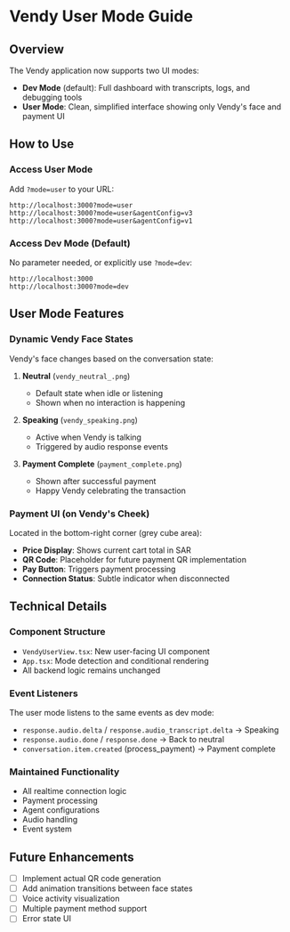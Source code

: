 # Vendy User Mode Guide

## Overview
The Vendy application now supports two UI modes:
- **Dev Mode** (default): Full dashboard with transcripts, logs, and debugging tools
- **User Mode**: Clean, simplified interface showing only Vendy's face and payment UI

## How to Use

### Access User Mode
Add `?mode=user` to your URL:
```
http://localhost:3000?mode=user
http://localhost:3000?mode=user&agentConfig=v3
http://localhost:3000?mode=user&agentConfig=v1
```

### Access Dev Mode (Default)
No parameter needed, or explicitly use `?mode=dev`:
```
http://localhost:3000
http://localhost:3000?mode=dev
```

## User Mode Features

### Dynamic Vendy Face States
Vendy's face changes based on the conversation state:

1. **Neutral** (`vendy_neutral_.png`)
   - Default state when idle or listening
   - Shown when no interaction is happening

2. **Speaking** (`vendy_speaking.png`)
   - Active when Vendy is talking
   - Triggered by audio response events

3. **Payment Complete** (`payment_complete.png`)
   - Shown after successful payment
   - Happy Vendy celebrating the transaction

### Payment UI (on Vendy's Cheek)
Located in the bottom-right corner (grey cube area):
- **Price Display**: Shows current cart total in SAR
- **QR Code**: Placeholder for future payment QR implementation
- **Pay Button**: Triggers payment processing
- **Connection Status**: Subtle indicator when disconnected

## Technical Details

### Component Structure
- `VendyUserView.tsx`: New user-facing UI component
- `App.tsx`: Mode detection and conditional rendering
- All backend logic remains unchanged

### Event Listeners
The user mode listens to the same events as dev mode:
- `response.audio.delta` / `response.audio_transcript.delta` → Speaking
- `response.audio.done` / `response.done` → Back to neutral
- `conversation.item.created` (process_payment) → Payment complete

### Maintained Functionality
- All realtime connection logic
- Payment processing
- Agent configurations
- Audio handling
- Event system

## Future Enhancements
- [ ] Implement actual QR code generation
- [ ] Add animation transitions between face states
- [ ] Voice activity visualization
- [ ] Multiple payment method support
- [ ] Error state UI

